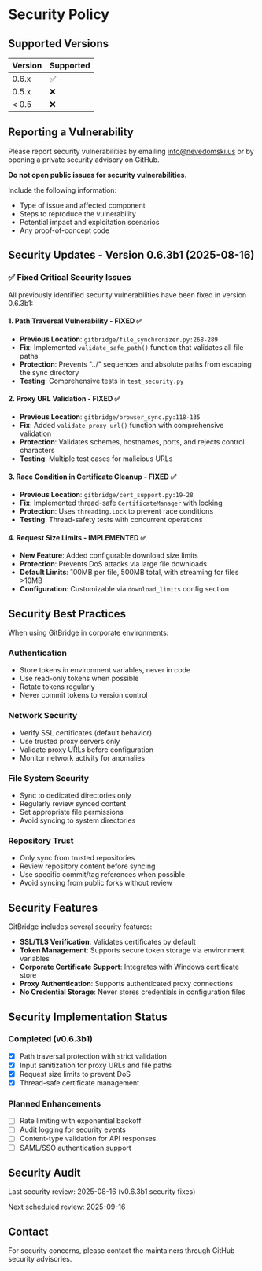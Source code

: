 # Security Policy

## Supported Versions

| Version | Supported          |
| ------- | ------------------ |
| 0.6.x   | :white_check_mark: |
| 0.5.x   | :x:                |
| < 0.5   | :x:                |

## Reporting a Vulnerability

Please report security vulnerabilities by emailing info@nevedomski.us or by opening a private security advisory on GitHub.

**Do not open public issues for security vulnerabilities.**

Include the following information:
- Type of issue and affected component
- Steps to reproduce the vulnerability
- Potential impact and exploitation scenarios
- Any proof-of-concept code

## Security Updates - Version 0.6.3b1 (2025-08-16)

### ✅ Fixed Critical Security Issues

All previously identified security vulnerabilities have been fixed in version 0.6.3b1:

#### 1. Path Traversal Vulnerability - FIXED ✅

- **Previous Location**: `gitbridge/file_synchronizer.py:268-289`
- **Fix**: Implemented `validate_safe_path()` function that validates all file paths
- **Protection**: Prevents "../" sequences and absolute paths from escaping the sync directory
- **Testing**: Comprehensive tests in `test_security.py`

#### 2. Proxy URL Validation - FIXED ✅

- **Previous Location**: `gitbridge/browser_sync.py:118-135`
- **Fix**: Added `validate_proxy_url()` function with comprehensive validation
- **Protection**: Validates schemes, hostnames, ports, and rejects control characters
- **Testing**: Multiple test cases for malicious URLs

#### 3. Race Condition in Certificate Cleanup - FIXED ✅

- **Previous Location**: `gitbridge/cert_support.py:19-28`
- **Fix**: Implemented thread-safe `CertificateManager` with locking
- **Protection**: Uses `threading.Lock` to prevent race conditions
- **Testing**: Thread-safety tests with concurrent operations

#### 4. Request Size Limits - IMPLEMENTED ✅

- **New Feature**: Added configurable download size limits
- **Protection**: Prevents DoS attacks via large file downloads
- **Default Limits**: 100MB per file, 500MB total, with streaming for files >10MB
- **Configuration**: Customizable via `download_limits` config section

## Security Best Practices

When using GitBridge in corporate environments:

### Authentication

- Store tokens in environment variables, never in code
- Use read-only tokens when possible
- Rotate tokens regularly
- Never commit tokens to version control

### Network Security

- Verify SSL certificates (default behavior)
- Use trusted proxy servers only
- Validate proxy URLs before configuration
- Monitor network activity for anomalies

### File System Security

- Sync to dedicated directories only
- Regularly review synced content
- Set appropriate file permissions
- Avoid syncing to system directories

### Repository Trust

- Only sync from trusted repositories
- Review repository content before syncing
- Use specific commit/tag references when possible
- Avoid syncing from public forks without review

## Security Features

GitBridge includes several security features:

- **SSL/TLS Verification**: Validates certificates by default
- **Token Management**: Supports secure token storage via environment variables
- **Corporate Certificate Support**: Integrates with Windows certificate store
- **Proxy Authentication**: Supports authenticated proxy connections
- **No Credential Storage**: Never stores credentials in configuration files

## Security Implementation Status

### Completed (v0.6.3b1)
- [x] Path traversal protection with strict validation
- [x] Input sanitization for proxy URLs and file paths
- [x] Request size limits to prevent DoS
- [x] Thread-safe certificate management

### Planned Enhancements
- [ ] Rate limiting with exponential backoff
- [ ] Audit logging for security events
- [ ] Content-type validation for API responses
- [ ] SAML/SSO authentication support

## Security Audit

Last security review: 2025-08-16 (v0.6.3b1 security fixes)

Next scheduled review: 2025-09-16

## Contact

For security concerns, please contact the maintainers through GitHub security advisories.